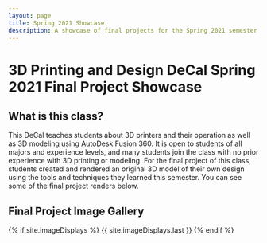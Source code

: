 ```yaml
---
layout: page
title: Spring 2021 Showcase
description: A showcase of final projects for the Spring 2021 semester.
---
```


# 3D Printing and Design DeCal Spring 2021 Final Project Showcase

## What is this class?

This DeCal teaches students about 3D printers and their operation as well as 3D modeling using AutoDesk Fusion 360. It is open to students of all majors and experience levels, and many students join the class with no prior experience with 3D printing or modeling. For the final project of this class, students created and rendered an original 3D model of their own design using the tools and techniques they learned this semester. You can see some of the final project renders below.

## Final Project Image Gallery

{% if site.imageDisplays %}
{{ site.imageDisplays.last }}
{% endif %}
